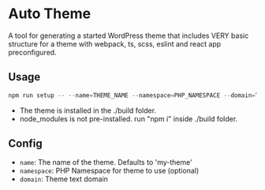 # Auto Theme

A tool for generating a started WordPress theme that includes VERY basic structure for a theme with webpack, ts, scss, eslint and react app preconfigured.

## Usage

```javascript
npm run setup -- --name=THEME_NAME --namespace=PHP_NAMESPACE --domain=THEME_TEXT_DOMAIN
```

- The theme is installed in the ./build folder. 
- node_modules is not pre-installed. run "npm i" inside ./build folder.

## Config

- `name`: The name of the theme. Defaults to 'my-theme'
- `namespace`: PHP Namespace for theme to use (optional)
- `domain`: Theme text domain